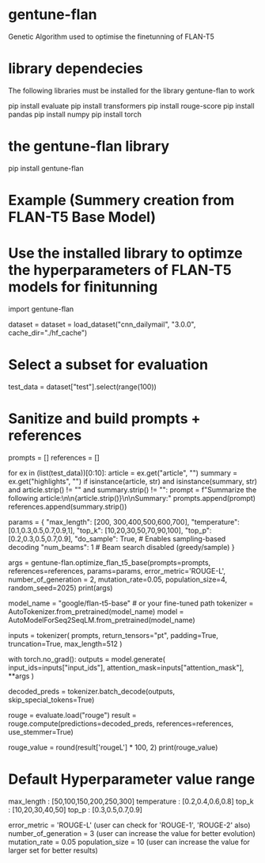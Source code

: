 # gentune-flan
Genetic Algorithm used to optimise the finetunning of FLAN-T5

# library dependecies
The following libraries must be installed for the library gentune-flan to work

pip install evaluate
pip install transformers
pip install rouge-score
pip install pandas
pip install numpy
pip install torch

# the gentune-flan library
pip install gentune-flan

# Example (Summery creation from FLAN-T5 Base Model)
# Use the installed library to optimze the hyperparameters of FLAN-T5 models for finitunning
import gentune-flan

dataset = dataset = load_dataset("cnn_dailymail", "3.0.0", cache_dir="./hf_cache")

# Select a subset for evaluation
test_data = dataset["test"].select(range(100))

# Sanitize and build prompts + references
prompts = []
references = []

for ex in (list(test_data))[0:10]:
    article = ex.get("article", "")
    summary = ex.get("highlights", "")
    if isinstance(article, str) and isinstance(summary, str) and article.strip() != "" and summary.strip() != "":
        prompt = f"Summarize the following article:\n\n{article.strip()}\n\nSummary:"
        prompts.append(prompt)
        references.append(summary.strip())

params = {
            "max_length": [200, 300,400,500,600,700],
            "temperature": [0.1,0.3,0.5,0.7,0.9,1],
            "top_k": [10,20,30,50,70,90,100],
            "top_p": [0.2,0.3,0.5,0.7,0.9],
            "do_sample": True,       # Enables sampling-based decoding
            "num_beams": 1           # Beam search disabled (greedy/sample)
        }

args = gentune-flan.optimize_flan_t5_base(prompts=prompts, references=references,   params=params,      error_metric='ROUGE-L', number_of_generation = 2, mutation_rate=0.05, population_size=4, random_seed=2025)
print(args)

model_name = "google/flan-t5-base"  # or your fine-tuned path
tokenizer = AutoTokenizer.from_pretrained(model_name)
model = AutoModelForSeq2SeqLM.from_pretrained(model_name)

inputs = tokenizer(
                  prompts,
                  return_tensors="pt",
                  padding=True,
                  truncation=True,
                  max_length=512
              )

with torch.no_grad():
            outputs = model.generate(
                input_ids=inputs["input_ids"],
                attention_mask=inputs["attention_mask"],
                **args
            )

decoded_preds = tokenizer.batch_decode(outputs, skip_special_tokens=True)

rouge = evaluate.load("rouge")
result = rouge.compute(predictions=decoded_preds, references=references, use_stemmer=True)

rouge_value = round(result['rougeL'] * 100, 2)
print(rouge_value)


# Default Hyperparameter value range

max_length : [50,100,150,200,250,300]
temperature : [0.2,0.4,0.6,0.8]
top_k : [10,20,30,40,50]
top_p : [0.3,0.5,0.7,0.9]

error_metric = 'ROUGE-L' (user can check for 'ROUGE-1', 'ROUGE-2' also)
number_of_generation = 3 (user can increase the value for better evolution)
mutation_rate = 0.05
population_size = 10 (user can increase the value for larger set for better results)
